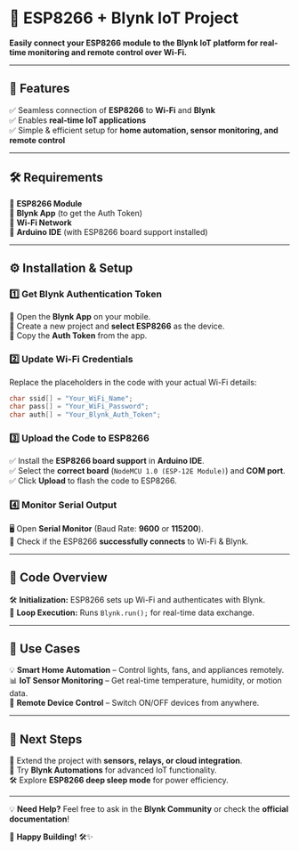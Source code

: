 
# **🚀 ESP8266 + Blynk IoT Project**  
**Easily connect your ESP8266 module to the Blynk IoT platform for real-time monitoring and remote control over Wi-Fi.**  

---

## 🌟 **Features**  
✅ Seamless connection of **ESP8266** to **Wi-Fi** and **Blynk**  
✅ Enables **real-time IoT applications**  
✅ Simple & efficient setup for **home automation, sensor monitoring, and remote control**  

---

## 🛠 **Requirements**  
🔹 **ESP8266 Module**  
🔹 **Blynk App** (to get the Auth Token)  
🔹 **Wi-Fi Network**  
🔹 **Arduino IDE** (with ESP8266 board support installed)  

---

## ⚙️ **Installation & Setup**  

### **1️⃣ Get Blynk Authentication Token**  
📲 Open the **Blynk App** on your mobile.  
📌 Create a new project and **select ESP8266** as the device.  
🔑 Copy the **Auth Token** from the app.  

### **2️⃣ Update Wi-Fi Credentials**  
Replace the placeholders in the code with your actual Wi-Fi details:  
```cpp
char ssid[] = "Your_WiFi_Name";
char pass[] = "Your_WiFi_Password";
char auth[] = "Your_Blynk_Auth_Token";
```

### **3️⃣ Upload the Code to ESP8266**  
✅ Install the **ESP8266 board support** in **Arduino IDE**.  
✅ Select the **correct board** (`NodeMCU 1.0 (ESP-12E Module)`) and **COM port**.  
✅ Click **Upload** to flash the code to ESP8266.  

### **4️⃣ Monitor Serial Output**  
🖥 Open **Serial Monitor** (Baud Rate: **9600** or **115200**).  
📶 Check if the ESP8266 **successfully connects** to Wi-Fi & Blynk.  

---

## 📜 **Code Overview**  
🛠 **Initialization:** ESP8266 sets up Wi-Fi and authenticates with Blynk.  
🔄 **Loop Execution:** Runs `Blynk.run();` for real-time data exchange.  

---

## 🎯 **Use Cases**  
💡 **Smart Home Automation** – Control lights, fans, and appliances remotely.  
📊 **IoT Sensor Monitoring** – Get real-time temperature, humidity, or motion data.  
🔌 **Remote Device Control** – Switch ON/OFF devices from anywhere.  

---

## 🎯 **Next Steps**  
🚀 Extend the project with **sensors, relays, or cloud integration**.  
📡 Try **Blynk Automations** for advanced IoT functionality.  
🛠 Explore **ESP8266 deep sleep mode** for power efficiency.  

---

💡 **Need Help?** Feel free to ask in the **Blynk Community** or check the **official documentation**!  

🚀 **Happy Building!** 🛠✨  
